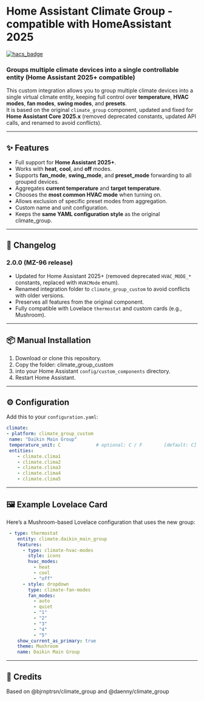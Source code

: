 # Home Assistant Climate Group - compatible with HomeAssistant 2025

[![hacs_badge](https://img.shields.io/badge/HACS-Custom-orange.svg)](https://github.com/custom-components/hacs)

### Groups multiple climate devices into a single controllable entity (Home Assistant 2025+ compatible)

This custom integration allows you to group multiple climate devices into a single virtual climate entity, keeping full control over **temperature**, **HVAC modes**, **fan modes**, **swing modes**, and **presets**.  
It is based on the original `climate_group` component, updated and fixed for **Home Assistant Core 2025.x** (removed deprecated constants, updated API calls, and renamed to avoid conflicts).

---

## ✨ Features
- Full support for **Home Assistant 2025+**.
- Works with **heat**, **cool**, and **off** modes.
- Supports **fan_mode**, **swing_mode**, and **preset_mode** forwarding to all grouped devices.
- Aggregates **current temperature** and **target temperature**.
- Chooses the **most common HVAC mode** when turning on.
- Allows exclusion of specific preset modes from aggregation.
- Custom name and unit configuration.
- Keeps the **same YAML configuration style** as the original climate_group.

---

## 📜 Changelog

### 2.0.0 (MZ-96 release)
- Updated for Home Assistant 2025+ (removed deprecated `HVAC_MODE_*` constants, replaced with `HVACMode` enum).
- Renamed integration folder to `climate_group_custom` to avoid conflicts with older versions.
- Preserves all features from the original component.
- Fully compatible with Lovelace `thermostat` and custom cards (e.g., Mushroom).

---

## 📦 Manual Installation

1. Download or clone this repository.
2. Copy the folder: climate_group_custom
3. into your Home Assistant `config/custom_components` directory.
3. Restart Home Assistant.

---

## ⚙️ Configuration

Add this to your `configuration.yaml`:

```yaml
climate:
- platform: climate_group_custom
 name: "Daikin Main Group"
 temperature_unit: C             # optional: C / F        [default: C]
 entities:
    - climate.clima1
    - climate.clima2
    - climate.clima3
    - climate.clima4
    - climate.clima5
```
---

## 🖼 Example Lovelace Card
Here’s a Mushroom-based Lovelace configuration that uses the new group:

```yaml
 - type: thermostat
    entity: climate.daikin_main_group
    features:
      - type: climate-hvac-modes
        style: icons
        hvac_modes:
          - heat
          - cool
          - "off"
      - style: dropdown
        type: climate-fan-modes
        fan_modes:
          - auto
          - quiet
          - "1"
          - "2"
          - "3"
          - "4"
          - "5"
    show_current_as_primary: true
    theme: Mushroom
    name: Daikin Main Group
```

---

## 📄 Credits

Based on @bjrnptrsn/climate_group and @daenny/climate_group

